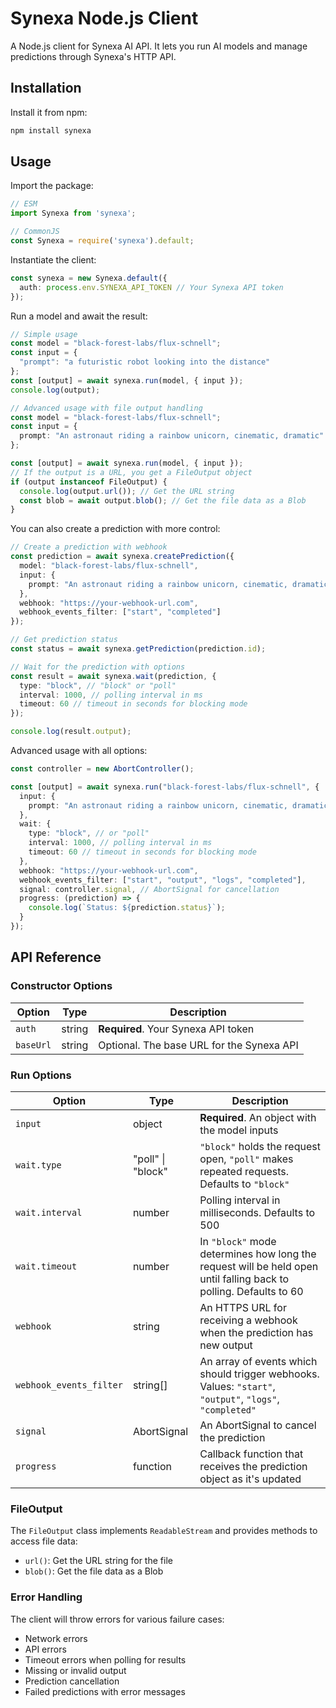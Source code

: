 # Synexa Node.js Client

A Node.js client for Synexa AI API. It lets you run AI models and manage predictions through Synexa's HTTP API.

## Installation

Install it from npm:

```bash
npm install synexa
```

## Usage

Import the package:

```typescript
// ESM
import Synexa from 'synexa';

// CommonJS
const Synexa = require('synexa').default;
```

Instantiate the client:

```typescript
const synexa = new Synexa.default({
  auth: process.env.SYNEXA_API_TOKEN // Your Synexa API token
});
```

Run a model and await the result:

```typescript
// Simple usage
const model = "black-forest-labs/flux-schnell";
const input = {
  "prompt": "a futuristic robot looking into the distance"
};
const [output] = await synexa.run(model, { input });
console.log(output);

// Advanced usage with file output handling
const model = "black-forest-labs/flux-schnell";
const input = {
  prompt: "An astronaut riding a rainbow unicorn, cinematic, dramatic"
};

const [output] = await synexa.run(model, { input });
// If the output is a URL, you get a FileOutput object
if (output instanceof FileOutput) {
  console.log(output.url()); // Get the URL string
  const blob = await output.blob(); // Get the file data as a Blob
}
```

You can also create a prediction with more control:

```typescript
// Create a prediction with webhook
const prediction = await synexa.createPrediction({
  model: "black-forest-labs/flux-schnell",
  input: {
    prompt: "An astronaut riding a rainbow unicorn, cinematic, dramatic"
  },
  webhook: "https://your-webhook-url.com",
  webhook_events_filter: ["start", "completed"]
});

// Get prediction status
const status = await synexa.getPrediction(prediction.id);

// Wait for the prediction with options
const result = await synexa.wait(prediction, {
  type: "block", // "block" or "poll"
  interval: 1000, // polling interval in ms
  timeout: 60 // timeout in seconds for blocking mode
});

console.log(result.output);
```

Advanced usage with all options:

```typescript
const controller = new AbortController();

const [output] = await synexa.run("black-forest-labs/flux-schnell", {
  input: {
    prompt: "An astronaut riding a rainbow unicorn, cinematic, dramatic"
  },
  wait: {
    type: "block", // or "poll"
    interval: 1000, // polling interval in ms
    timeout: 60 // timeout in seconds for blocking mode
  },
  webhook: "https://your-webhook-url.com",
  webhook_events_filter: ["start", "output", "logs", "completed"],
  signal: controller.signal, // AbortSignal for cancellation
  progress: (prediction) => {
    console.log(`Status: ${prediction.status}`);
  }
});
```

## API Reference

### Constructor Options

| Option | Type | Description |
|--------|------|-------------|
| `auth` | string | **Required**. Your Synexa API token |
| `baseUrl` | string | Optional. The base URL for the Synexa API |

### Run Options

| Option | Type | Description |
|--------|------|-------------|
| `input` | object | **Required**. An object with the model inputs |
| `wait.type` | "poll" \| "block" | `"block"` holds the request open, `"poll"` makes repeated requests. Defaults to `"block"` |
| `wait.interval` | number | Polling interval in milliseconds. Defaults to 500 |
| `wait.timeout` | number | In `"block"` mode determines how long the request will be held open until falling back to polling. Defaults to 60 |
| `webhook` | string | An HTTPS URL for receiving a webhook when the prediction has new output |
| `webhook_events_filter` | string[] | An array of events which should trigger webhooks. Values: `"start"`, `"output"`, `"logs"`, `"completed"` |
| `signal` | AbortSignal | An AbortSignal to cancel the prediction |
| `progress` | function | Callback function that receives the prediction object as it's updated |

### FileOutput

The `FileOutput` class implements `ReadableStream` and provides methods to access file data:

- `url()`: Get the URL string for the file
- `blob()`: Get the file data as a Blob

### Error Handling

The client will throw errors for various failure cases:
- Network errors
- API errors
- Timeout errors when polling for results
- Missing or invalid output
- Prediction cancellation
- Failed predictions with error messages
